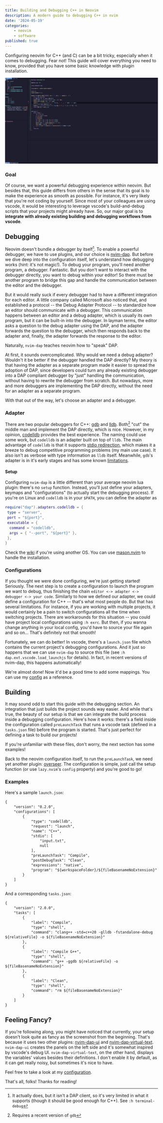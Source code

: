 ```yaml
---
title: Building and Debugging C++ in Neovim
description: A modern guide to debugging C++ in nvim
date: '2024-05-19'
categories:
    - neovim
    - software
published: true
---
```

Configuring neovim for C++ (and C) can be a bit tricky, especially when it comes to debugging. Fear not! This guide will cover everything you need to know, provided that you have some basic knowledge with plugin installation.

![Preview](/images/neovim/cpp-dbg.png)

### Goal

Of course, we want a powerful debugging experience within neovim. But besides that, this guide differs from others in the sense that its goal is to make the experience as smooth as possible. For instance, it's very likely that you're not coding by yourself. Since most of your colleagues are using vscode, it would be interesting to leverage vscode's build-and-debug scripts that your projects might already have. So, our major goal is to **integrate with already existing building and debugging workflows from vscode**.

## Debugging

Neovim doesn't bundle a debugger by itself[^1]. To enable a powerful debugger, we have to use plugins, and our choice is [nvim-dap](https://github.com/mfussenegger/nvim-dap). But before we dive deep into the configuration itself, let's understand how debugging works (hint: it's not magic!). To debug your program, you'll need another program, a debugger. Fantastic. But you don't want to interact with the debugger directly, you want to debug within your editor! So there must be another program to bridge this gap and handle the communication between the editor and the debugger.

But it would really suck if every debugger had to have a different integration for each editor. A little company called Microsoft also noticed that, and established a protocol -- the Debug Adapter Protocol -- to standardize how an editor should communicate with a debugger. This communication happens between an editor and a debug adapter, which is usually its own program, but it can be built-in into the debugger. In layman terms, the editor asks a question to the debug adapter using the DAP, and the adapter forwards the question to the debugger, which then responds back to the adapter and, finally, the adapter forwards the response to the editor.

Naturally, `nvim-dap` teaches neovim how to "speak" DAP.

At first, it sounds overcomplicated. Why would we need a debug adapter? Wouldn't it be better if the debugger handled the DAP directly? My theory is that having the adapter as a separate program made it easier to spread the adoption of DAP, since developers could turn any already existing debugger into a DAP compliant debugger by "just" handling the communication, without having to rewrite the debugger from scratch. But nowadays, more and more debuggers are implementing the DAP directly, without the need for an adapter as a separate program.

With that out of the way, let's choose an adapter and a debugger.

### Adapter

There are two popular debuggers for C++: [gdb](https://www.sourceware.org/gdb/) and [lldb](https://lldb.llvm.org/). Both[^2] "cut" the middle man and implement the DAP directly, which is nice. However, in my opinion, [codelldb](https://github.com/vadimcn/codelldb) provides the best experience. The naming could use some work, but `codelldb` is an adapter built on top of `lldb`. The main advantage of `codelldb` is that it supports [stdio redirection](https://github.com/vadimcn/codelldb/blob/master/MANUAL.md#stdio-redirection), which makes it a breeze to debug competitive programming problems (my main use case). It also isn't as verbose with type information as `lldb` itself. Meanwhile, `gdb`'s adapter is in it's early stages and has some known [limitations](https://www.reddit.com/r/neovim/comments/1aub6fr/gdb_with_nvimdapui_getting_input_from_program/).

#### Setup

Configuring `nvim-dap` is a little different than your average neovim lua plugin: there's no `setup` function. Instead, you'll just define your adapters, keymaps and "configurations" (to actually start the debugging process). If you're on Linux and `codelldb` is in your `$PATH`, you can define the adapter as

```lua
require("dap").adapters.codelldb = {
 type = "server",
 port = "${port}",
 executable = {
  command = "codelldb",
  args = { "--port", "${port}" },
 },
}
```

Check the [wiki](https://github.com/mfussenegger/nvim-dap/wiki/C-C---Rust-(via--codelldb)#start-codelldb-automatically) if you're using another OS. You can use [mason.nvim](https://github.com/williamboman/mason.nvim) to handle the installation.

### Configurations

If you thought we were done configuring, we're just getting started! Seriously. The next step is to create a configuration to launch the program we want to debug, thus finishing the chain `editor <-> adapter <-> debugger <-> your code`. Similarly to how we defined our adapter, we could define a configuration for C++ -- that's what most people do. But that has several limitations. For instance, if you are working with multiple projects, it would certainly be a pain to switch configurations all the time when switching projects. There are workarounds for this situation -- you could have project local configurations using `:h exrc`. But then, if you wanna change anything in your local config, you'd have to source your file again and so on... That's definitely not that smooth!

Fortunately, we can do better! In vscode, there's a `launch.json` file which contains the current project's debugging configurations. And it just so happens that we can use `nvim-dap` to source this file (see `:h dap.ext.vscode.load_launchjs` for details). In fact, in recent versions of nvim-dap, this happens automatically!

We're almost done! Now it'd be a good time to add some mappings. You can use my [config](https://github.com/igorlfs/dotfiles/blob/main/nvim/.config/nvim/lua/plugins/nvim-dap.lua) as a reference.

## Building

It may sound odd to start this guide with the debugging section. An integration that just builds the project sounds way easier. And while that's true, the beauty of our setup is that we can integrate the build process inside a debugging configuration. Here's how it works: there's a field inside the configuration called `preLaunchTask` that runs a vscode task (defined in a `tasks.json` file) before the program is started. That's just perfect for defining a task to build our projects!

If you're unfamiliar with these files, don't worry, the next section has some examples!

Back to the neovim configuration itself, to run the `preLaunchTask`, we need yet another plugin: [overseer](https://github.com/stevearc/overseer.nvim). The configuration is simple, just call the setup function (or use `lazy.nvim`'s `config` property) and you're good to go!

### Examples

Here's a sample `launch.json`:

```jsonc
{
    "version": "0.2.0",
    "configurations": [
        {
            "type": "codelldb",
            "request": "launch",
            "name": "C++",
            "stdio": [
                "input.txt",
                null
            ],
            "preLaunchTask": "Compile",
            "postDebugTask": "Clean",
            "expressions": "native",
            "program": "${workspaceFolder}/${fileBasenameNoExtension}"
        }
    ]
}
```

And a corresponding `tasks.json`:

```jsonc
{
    "version": "2.0.0",
    "tasks": [
        {
            "label": "Compile",
            "type": "shell",
            "command": "clang++ -std=c++20 -glldb -fstandalone-debug ${relativeFile} -o ${fileBasenameNoExtension}"
        },
        {
            "label": "Compile G++",
            "type": "shell",
            "command": "g++ -ggdb ${relativeFile} -o ${fileBasenameNoExtension}"
        },
        {
            "label": "Clean",
            "type": "shell",
            "command": "rm ${fileBasenameNoExtension}"
        }
    ]
}
```

## Feeling Fancy?

If you're following along, you might have noticed that currently, your setup doesn't look quite as fancy as the screenshot from the beginning. That's because it uses two other plugins: [nvim-dap-ui](https://github.com/rcarriga/nvim-dap-ui) and [nvim-dap-virtual-text](https://github.com/theHamsta/nvim-dap-virtual-text). `nvim-dap-ui` creates the panels on the left side and it's somewhat inspired by vscode's debug UI. `nvim-dap-virtual-text`, on the other hand, displays the variables' values besides their definitions. I don't enable it by default, as it can get really noisy, but sometimes it's nice to have.

Feel free to take a look at my [configuration](https://github.com/igorlfs/dotfiles/blob/main/nvim/.config/nvim/lua/plugins/nvim-dap.lua).

That's all, folks! Thanks for reading!

[^1]: It actually does, but it isn't a DAP client, so it's very limited in what it supports (though it should be good enough for C++). See `:h terminal-debug`
[^2]: Requires a recent version of `gdb`
